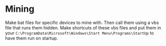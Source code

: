 # Mining
Make bat files for specific devices to mine with.
Then call them using a vbs file that runs them hidden.
Make shortcuts of these vbs files and put them in your `C:\ProgramData\Microsoft\Windows\Start Menu\Programs\StartUp` to have them run on startup.
